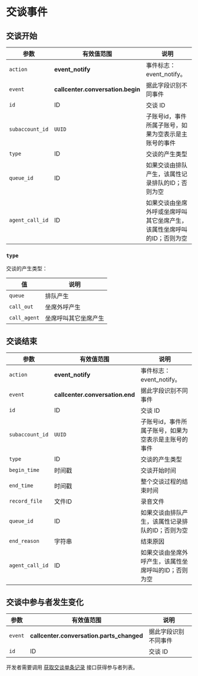 # 交谈事件

<!-- toc -->

## 交谈开始

参数                      | 有效值范围                                | 说明
----------------------    | ----------------------------------------- | ----------------------------------------
| `action`               | **event_notify**         |事件标志：event_notify。 |
|`event`                   | **callcenter.conversation.begin**         | 据此字段识别不同事件
|`id`                      | ID                                        | 交谈 ID
| `subaccount_id`       | `UUID`           | 子账号id，事件所属子账号，如果为空表示是主账号的事件|
|`type`                    | ID                                        | 交谈的产生类型
|`queue_id`                | ID                                        | 如果交谈由排队产生，该属性记录排队的ID；否则为空
|`agent_call_id`           | ID                                        | 如果交谈由坐席外呼或坐席呼叫其它坐席产生，该属性坐席呼叫的ID；否则为空

### `type`
交谈的产生类型：

值                    | 说明
--------------------- | --------------
|`queue`               | 排队产生
|`call_out`            | 坐席外呼产生
|`call_agent`          | 坐席呼叫其它坐席产生

## 交谈结束

参数                      | 有效值范围                                | 说明
----------------------    | ----------------------------------------- | ----------------------------------------
| `action`               | **event_notify**         |事件标志：event_notify。 |
|`event`                   | **callcenter.conversation.end**           | 据此字段识别不同事件
|`id`                      | ID                                        | 交谈 ID
| `subaccount_id`       | `UUID`           | 子账号id，事件所属子账号，如果为空表示是主账号的事件|
|`type`                    | ID                                        | 交谈的产生类型
|`begin_time`              | 时间戳                                    | 交谈开始时间
|`end_time`                | 时间戳                                    | 整个交谈过程的结束时间
|`record_file`             | 文件ID                                    | 录音文件
|`queue_id`                | ID                                        | 如果交谈由排队产生，该属性记录排队的ID；否则为空
|`end_reason`              | 字符串                                    | 结束原因
|`agent_call_id`           | ID                                        | 如果交谈由坐席外呼产生，该属性坐席呼叫的ID；否则为空


## 交谈中参与者发生变化

参数                      | 有效值范围                                | 说明
----------------------    | ----------------------------------------- | ----------------------------------------
|`event`                   | **callcenter.conversation.parts_changed** | 据此字段识别不同事件
|`id`                      | ID                                        | 交谈 ID

开发者需要调用 [获取交谈单条记录](../conversation.md#获取交谈单条记录) 接口获得参与者列表。
